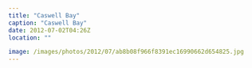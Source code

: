 ```yaml
---
title: "Caswell Bay"
caption: "Caswell Bay"
date: 2012-07-02T04:26Z
location: ""

image: /images/photos/2012/07/ab8b08f966f8391ec16990662d654825.jpg
---
```

